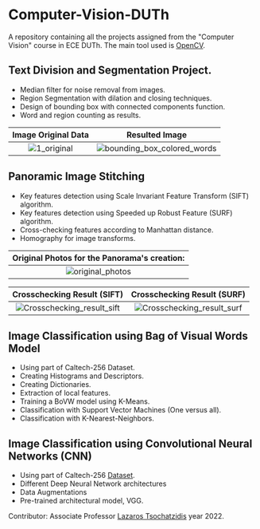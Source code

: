 # Computer-Vision-DUTh
A repository containing all the projects assigned from the "Computer Vision" course in ECE DUTh.
The main tool used is [OpenCV](https://opencv.org/). 

## Text Division and Segmentation Project.
* Median filter for noise removal from images.
* Region Segmentation with dilation and closing techniques.
* Design of bounding box with connected components function.
* Word and region counting as results.

Image Original Data | Resulted Image
:-------------------------:|:-------------------------:
![1_original](https://github.com/marietonik/Computer-Vision-DUTh/assets/53263761/5e91d7d3-11bf-496a-8370-4fef24706e77) | ![bounding_box_colored_words](https://github.com/marietonik/Computer-Vision-DUTh/assets/53263761/13a5fc90-2a3a-4bfa-a42b-2dc722b762d8)

## Panoramic Image Stitching

* Key features detection using Scale Invariant Feature Transform (SIFT) algorithm.
* Key features detection using Speeded up Robust Feature (SURF) algorithm.
* Cross-checking features according to Manhattan distance.
* Homography for image transforms.

Original Photos for the Panorama's creation: |
:-------------------------:|
![original_photos](https://github.com/marietonik/Computer-Vision-DUTh/assets/53263761/d2f420a2-663d-4838-90a6-5ed9a910dfe1) |

Crosschecking Result (SIFT) | Crosschecking Result (SURF)
:-------------------------:|:-------------------------:
![Crosschecking_result_sift](https://github.com/marietonik/Computer-Vision-DUTh/assets/53263761/49a13554-9cee-4163-b9c1-c9928c60824c) | ![Crosschecking_result_surf](https://github.com/marietonik/Computer-Vision-DUTh/assets/53263761/cbe9c946-b631-4a20-8546-3bdbbd76b1b5)

## Image Classification using Bag of Visual Words Model
* Using part of Caltech-256 Dataset.
* Creating Histograms and Descriptors.
* Creating Dictionaries.
* Extraction of local features.
* Training a BoVW model using K-Means.
* Classification with Support Vector Machines (One versus all).
* Classification with K-Nearest-Neighbors.

## Image Classification using Convolutional Neural Networks (CNN)
* Using part of Caltech-256 [Dataset](https://drive.google.com/file/d/1w1WfTNCuHY-O7z-8exhm-l6XQ4W00xZa/view?usp=drive_link).
* Different Deep Neural Network architectures
* Data Augmentations
* Pre-trained architectural model, VGG.

Contributor: Associate Professor [Lazaros Tsochatzidis](https://github.com/lazatsoc) year 2022.
